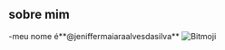## sobre mim 
-meu nome é**@jeniffermaiaraalvesdasilva**
![Bitmoji](https://sdk.bitmoji.com/render/panel/8b204e29-0864-4a9b-b74f-2c4a8be16f8e-df08db7b-387d-4d62-8e9a-5aa021ab0509-v1.png?transparent=1&palette=1)


